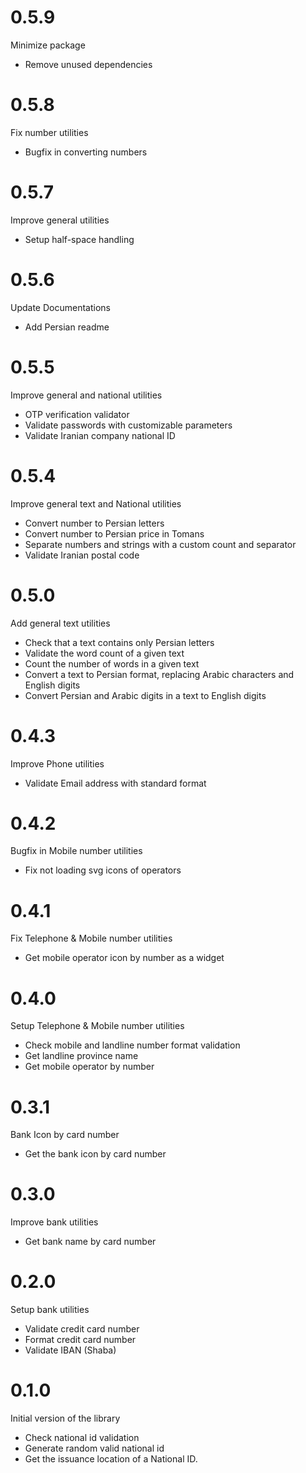 # 0.5.9

Minimize package

- Remove unused dependencies

# 0.5.8

Fix number utilities

- Bugfix in converting numbers

# 0.5.7

Improve general utilities

- Setup half-space handling

# 0.5.6

Update Documentations

- Add Persian readme

# 0.5.5

Improve general and national utilities

- OTP verification validator
- Validate passwords with customizable parameters
- Validate Iranian company national ID

# 0.5.4

Improve general text and National utilities

- Convert number to Persian letters
- Convert number to Persian price in Tomans
- Separate numbers and strings with a custom count and separator
- Validate Iranian postal code

# 0.5.0

Add general text utilities

- Check that a text contains only Persian letters
- Validate the word count of a given text
- Count the number of words in a given text
- Convert a text to Persian format, replacing Arabic characters and English digits
- Convert Persian and Arabic digits in a text to English digits

# 0.4.3

Improve Phone utilities

- Validate Email address with standard format

# 0.4.2

Bugfix in Mobile number utilities

- Fix not loading svg icons of operators

# 0.4.1

Fix Telephone & Mobile number utilities

- Get mobile operator icon by number as a widget

# 0.4.0

Setup Telephone & Mobile number utilities

- Check mobile and landline number format validation
- Get landline province name
- Get mobile operator by number

# 0.3.1

Bank Icon by card number

- Get the bank icon by card number

# 0.3.0

Improve bank utilities

- Get bank name by card number

# 0.2.0

Setup bank utilities

- Validate credit card number
- Format credit card number
- Validate IBAN (Shaba)

# 0.1.0

Initial version of the library

- Check national id validation
- Generate random valid national id
- Get the issuance location of a National ID.
